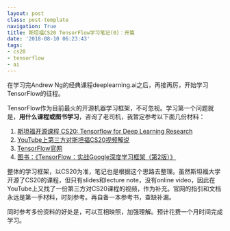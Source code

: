 ```yaml
---
layout: postclass: post-templatenavigation: True
title: 斯坦福CS20 TensorFlow学习笔记(0)：开篇
date: '2018-08-10 06:23:43'
tags:
- cs20
- tensorflow
- ai
---
```


在学习完Andrew Ng的经典课程deeplearning.ai之后，再接再厉，开始学习TensorFlow的征程。

TensorFlow作为目前最火的开源机器学习框架，不可忽视。学习第一个问题就是，**用什么课程或图书学习**，咨询了老司机，我暂定参考以下面几份材料：

1. [斯坦福开源课程 CS20: Tensorflow for Deep Learning Research](http://web.stanford.edu/class/cs20si/)
2. [YouTube上第三方对斯坦福CS20视频解说](https://www.youtube.com/watch?v=g-EvyKpZjmQ)
3. [TensorFlow官网](https://www.tensorflow.org/)
4. [图书：《TensorFlow：实战Google深度学习框架（第2版）》](https://book.douban.com/subject/30137062/)

整体的学习框架，以CS20为准，笔记也是根据这个思路去整理。虽然斯坦福大学开源了CS20的课程，但只有slides和lecture note，没有online video，因此在YouTube上又找了一份第三方对CS20课程的视频，作为补充。官网的指引和文档永远是第一手材料，时刻参考。再自备一本参考书，查缺补漏。

同时参考多份资料的好处是，可以互相映照，加强理解。预计花费一个月时间完成学习。
